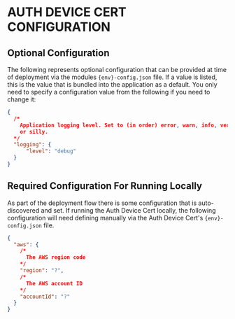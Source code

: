 # AUTH DEVICE CERT CONFIGURATION
## Optional Configuration

The following represents optional configuration that can be provided at time of deployment via the modules `{env}-config.json` file. If a value is listed, this is the value that is bundled into the application as a default. You only need to specify a configuration value from the following if you need to change it:

```json
{
  /*
    Application logging level. Set to (in order) error, warn, info, verbose, debug 
    or silly.
  */
  "logging": {
      "level": "debug"
  }
}
```

## Required Configuration For Running Locally

As part of the deployment flow there is some configuration that is auto-discovered and set. If running the Auth Device Cert locally, the following configuration will need defining manually via the Auth Device Cert's `{env}-config.json` file.

```json
{
  "aws": {
    /*
      The AWS region code 
    */       
    "region": "?",
    /*
      The AWS account ID
    */      
    "accountId": "?"
  }
}
```
